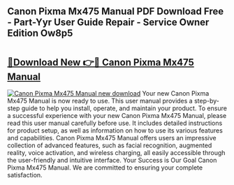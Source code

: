 ## Canon Pixma Mx475 Manual PDF Download Free - Part-Yyr User Guide Repair - Service Owner Edition Ow8p5

# <h2><a href="http://cf29602.oget.top/?id=Canon+Pixma+Mx475+Manual">🔗Download New 👉🔴 Canon Pixma Mx475 Manual</a></h2>

[![Canon Pixma Mx475 Manual new download](https://i.imgur.com/5g1atiW.png)](http://cf29602.oget.top/?id=Canon+Pixma+Mx475+Manual)
Your new Canon Pixma Mx475 Manual is now ready to use. This user manual provides a step-by-step guide to help you install, operate, and maintain your product. To ensure a successful experience with your new Canon Pixma Mx475 Manual, please read this user manual carefully before use. It includes detailed instructions for product setup, as well as information on how to use its various features and capabilities. Canon Pixma Mx475 Manual offers users an impressive collection of advanced features, such as facial recognition, augmented reality, voice activation, and wireless charging, all easily accessible through the user-friendly and intuitive interface. Your Success is Our Goal Canon Pixma Mx475 Manual. We are committed to ensuring your complete satisfaction.
